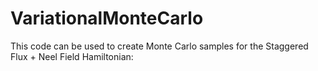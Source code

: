 # VariationalMonteCarlo

This code can be used to create Monte Carlo samples for the Staggered Flux + Neel Field Hamiltonian:

